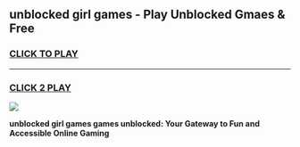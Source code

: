 
## unblocked girl games - Play Unblocked Gmaes & Free
<h3>
<a href="https://news.freeplayer.one?title=unblocked_girl_games&ref=23F">CLICK TO PLAY</a></h3>
<hr>

<h3>
<a href="https://news.freeplayer.one?title=unblocked_girl_games&ref=23F">CLICK 2 PLAY</a>
  
</h3>

<a href="https://news.freeplayer.one?title=unblocked_girl_games&ref=23F/"><img src="https://clearcache.store/games.png"></a>


**unblocked girl games games unblocked: Your Gateway to Fun and Accessible Online Gaming**
